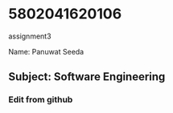 # 5802041620106
assignment3

Name: Panuwat Seeda

## Subject: Software Engineering

### Edit from github